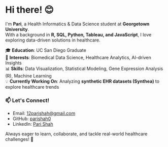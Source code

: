 # Hi there! 😊

I'm **Pari**, a Health Informatics & Data Science student at **Georgetown University**.  
With a background in **R, SQL, Python, Tableau, and JavaScript**, I love exploring data-driven solutions in healthcare.  

🎓 **Education**: UC San Diego Graduate  
🔬 **Interests**: Biomedical Data Science, Healthcare Analytics, AI-driven Insights  
📊 **Skills**: Data Visualization, Statistical Modeling, Gene Expression Analysis (R), Machine Learning  
💡 **Currently Working On**: Analyzing **synthetic EHR datasets (Synthea)** to explore healthcare trends  

### 📫 Let's Connect!
- Email: 12parishah@gmail.com
- GitHub: [parishah0](https://github.com/parishah0)  
- LinkedIn: [Pari Shah](https://www.linkedin.com/in/pari-shah/)  

Always eager to learn, collaborate, and tackle real-world healthcare challenges! 🚀


<!---
parishah0/parishah0 is a ✨ special ✨ repository because its `README.md` (this file) appears on your GitHub profile.
You can click the Preview link to take a look at your changes.
--->
